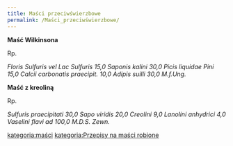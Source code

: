 ```yaml
---
title: Maści przeciwświerzbowe
permalink: /Maści_przeciwświerzbowe/
---
```


**Maść Wilkinsona**

Rp.

*Floris Sulfuris vel Lac Sulfuris 15,0*
*Saponis kalini 30,0*
*Picis liquidae Pini 15,0*
*Calcii carbonatis praecipit. 10,0*
*Adipis suilli 30,0*
*M.f.Ung.*

**Maść z kreoliną**

Rp.

*Sulfuris praecipitati 30,0*
*Sapo viridis 20,0*
*Creolini 9,0*
*Lanolini anhydrici 4,0*
*Vaselini flavi ad 100,0*
*M.D.S. Zewn.*

[kategoria:maści](/kategoria:maści "wikilink") [kategoria:Przepisy na maści robione](/kategoria:Przepisy_na_maści_robione "wikilink")